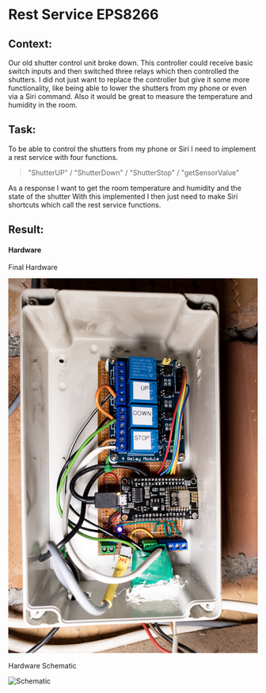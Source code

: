 # Rest Service EPS8266

## Context:
Our old shutter control unit broke down. This controller could receive basic switch inputs and then switched three relays which then controlled the shutters.
I did not just want to replace the controller but give it some more functionality, like being able to lower the shutters from my phone or even via a Siri command. Also it would be great to measure the temperature and humidity in the room. 

## Task:
To be able to control the shutters from my phone or Siri I need to implement a rest service with four functions.
>"ShutterUP" /
> "ShutterDown" /
> "ShutterStop" /
> "getSensorValue"

As a response I want to get the room temperature and humidity and the state of the shutter
With this implemented I then just need to make Siri shortcuts which call the rest service functions.

## Result:
#### Hardware
Final Hardware

![Final Hardware](Readme_ImgAssets/RestService-1-2.jpg)

Hardware Schematic

![Schematic](Readme_ImgAssets/Schematic.svg)
